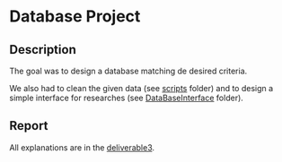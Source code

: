 # Database Project

## Description
The goal was to design a database matching de desired criteria.  

We also had to clean the given data (see [scripts](scripts) folder) and to design a simple interface for researches (see [DataBaseInterface](DataBaseInterface) folder).

## Report
All explanations are in the [deliverable3](deliverable3.docx).
